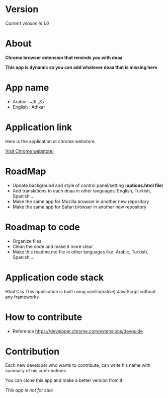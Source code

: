 # Version

_Current version is 1.6_

# About

**Chrome browser extension that reminds you with doaa**

**This app is dynamic so you can add whatever doaa that is missing here**

# App name

* Arabic   : ذكر الله
* English  : Athkar

# Application link

Here is the application at chrome webstore.

[Visit Chrome webstore!](https://chrome.google.com/webstore/detail/%D8%B0%D9%83%D8%B1-%D8%A7%D9%84%D9%84%D9%87/mljdoedmkjiddmjhgmkaodlalbenceak)


# RoadMap

* Update background and style of control panel/setting (**options.html file**)
* Add translations to each doaa in other languages: English, Turkish, Spanish ...
* Make the same app for Mozilla browser in another new repository
* Make the same app for Safari browser in another new repository


# Roadmap to code

* Organize files
* Clean the code and make it more clear
* Make this readme.md file in other languages like: Arabic, Turkish, Spanish ...


# Application code stack
Html
Css
This application is built using vanilla(native) JavaScript without any frameworks

# How to contribute

* Reference
    https://developer.chrome.com/extensions/devguide


# Contribution
Each new developer who wants to contribute, can write his name with summary of his contributions

You can clone this app and make a better version from it.

_This app is not for sale_
